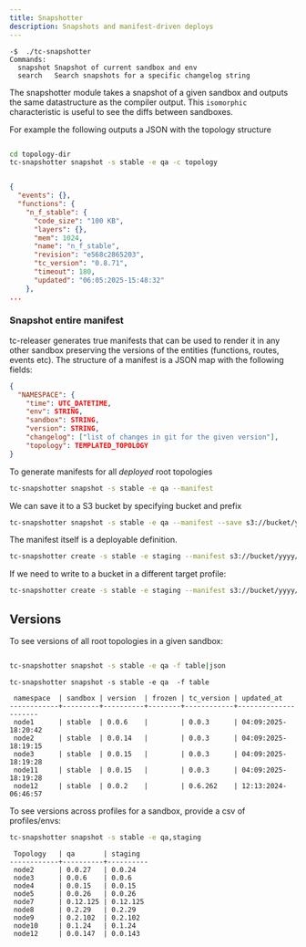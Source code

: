 ```yaml
---
title: Snapshotter
description: Snapshots and manifest-driven deploys
---
```


```
-$  ./tc-snapshotter
Commands:
  snapshot Snapshot of current sandbox and env
  search   Search snapshots for a specific changelog string
```

The snapshotter module takes a snapshot of a given sandbox and outputs the same datastructure as the compiler output. This `isomorphic` characteristic is useful to see the diffs between sandboxes.

For example the following outputs a JSON with the topology structure

```sh

cd topology-dir
tc-snapshotter snapshot -s stable -e qa -c topology
```

```json

{
  "events": {},
  "functions": {
    "n_f_stable": {
      "code_size": "100 KB",
      "layers": {},
      "mem": 1024,
      "name": "n_f_stable",
      "revision": "e568c2865203",
      "tc_version": "0.8.71",
      "timeout": 180,
      "updated": "06:05:2025-15:48:32"
    },
...
```

### Snapshot entire manifest

tc-releaser generates true manifests that can be used to render it in any other sandbox preserving the versions of the entities (functions, routes, events etc). The structure of a manifest is a JSON map with the following fields:

```json
{
  "NAMESPACE": {
    "time": UTC_DATETIME,
    "env": STRING,
    "sandbox": STRING,
    "version": STRING,
    "changelog": ["list of changes in git for the given version"],
    "topology": TEMPLATED_TOPOLOGY
}
```

To generate manifests for all _deployed_ root topologies

```sh
tc-snapshotter snapshot -s stable -e qa --manifest

```

We can save it to a S3 bucket by specifying bucket and prefix

```sh
tc-snapshotter snapshot -s stable -e qa --manifest --save s3://bucket/yyyy/mm/dd/version.json
```

The manifest itself is a deployable definition.

```sh
tc-snapshotter create -s stable -e staging --manifest s3://bucket/yyyy/mm/dd/version.json
```

If we need to write to a bucket in a different target profile:

```sh
tc-snapshotter create -s stable -e staging --manifest s3://bucket/yyyy/mm/dd/version.json --target-profile cicdm
```
## Versions


To see versions of all root topologies in a given sandbox:

```sh

tc-snapshotter snapshot -s stable -e qa -f table|json
```

```
tc-snapshotter snapshot -s stable -e qa  -f table
```

```pre
 namespace  | sandbox | version  | frozen | tc_version | updated_at
------------+---------+----------+--------+------------+---------------------
 node1      | stable  | 0.0.6    |        | 0.0.3      | 04:09:2025-18:20:42
 node2      | stable  | 0.0.14   |        | 0.0.3      | 04:09:2025-18:19:15
 node3      | stable  | 0.0.15   |        | 0.0.3      | 04:09:2025-18:19:28
 node11     | stable  | 0.0.15   |        | 0.0.3      | 04:09:2025-18:19:28
 node12     | stable  | 0.0.2    |        | 0.6.262    | 12:13:2024-06:46:57
```


To see versions across profiles for a sandbox, provide a csv of profiles/envs:

```sh
tc-snapshotter snapshot -s stable -e qa,staging
```

```
 Topology   | qa       | staging
------------+----------+----------
 node2      | 0.0.27   | 0.0.24
 node3      | 0.0.6    | 0.0.6
 node4      | 0.0.15   | 0.0.15
 node5      | 0.0.26   | 0.0.26
 node7      | 0.12.125 | 0.12.125
 node8      | 0.2.29   | 0.2.29
 node9      | 0.2.102  | 0.2.102
 node10     | 0.1.24   | 0.1.24
 node12     | 0.0.147  | 0.0.143
```
